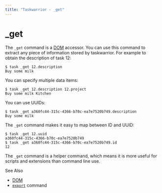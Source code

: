 ```yaml
---
title: "Taskwarrior - _get"
---
```



# \_get

The `_get` command is a [DOM](/docs/dom) accessor. You can use this command
to extract any piece of information stored by taskwarrior. For example to obtain
the description of task 12:

    $ task _get 12.description
    Buy some milk

You can specify multiple data items:

    $ task _get 12.description 12.project
    Buy some milk Kitchen

You can use UUIDs:

    $ task _get a360fc44-315c-4366-b70c-ea7e7520b749.description
    Buy some milk

The `_get` command makes it easy to map between ID and UUID:

    $ task _get 12.uuid
    a360fc44-315c-4366-b70c-ea7e7520b749
    $ task _get a360fc44-315c-4366-b70c-ea7e7520b749.id
    12

The `_get` command is a helper command, which means it is more useful for
scripts and extensions than command line use.


 See Also

-   [DOM](/docs/dom)
-   [`export`](/docs/commands/export) command
